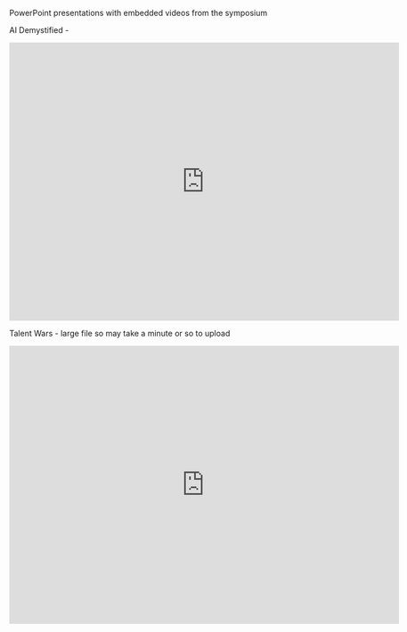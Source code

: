 PowerPoint presentations with embedded videos from the symposium 

AI Demystified - 
<iframe src="https://onedrive.live.com/embed?cid=2D07F5043DA09852&resid=2D07F5043DA09852%2186318&authkey=AP8N-WYYWKtzvDk&em=2" width="700" height="500" frameborder="0" scrolling="no"></iframe>

Talent Wars - large file so may take a minute or so to upload  
<iframe src="https://onedrive.live.com/embed?cid=2D07F5043DA09852&resid=2D07F5043DA09852%2186320&authkey=AFaBGtWSp6R0HJw&em=2" width="700" height="500" frameborder="0" scrolling="no"></iframe>

